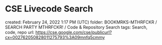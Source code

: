 # CSE Livecode Search

created: February 24, 2022 1:17 PM (UTC)
folder: BOOKMRKS-MTHRFCKR / SEARCH PARTY MTHRFCKR! / Code & Repository Search
tags: Search, code, repo
url: https://cse.google.com/cse/publicurl?cx=002762050828011275793%3A09mnfq5cmmy